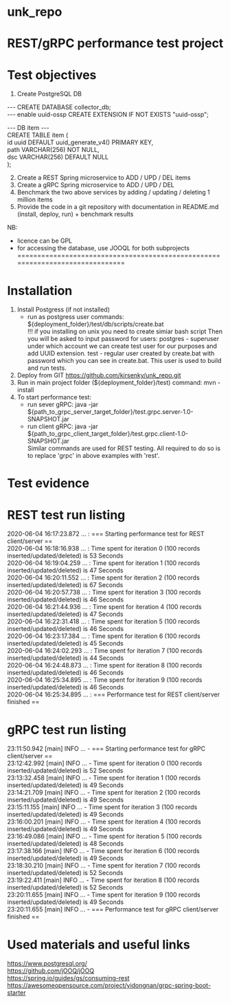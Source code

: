 # unk_repo                                                                                                                                
                                                                                                                                          
# REST/gRPC performance test project                                                                                                      
                                                                                                                                          
# Test objectives                                                                                                                         
1. Create PostgreSQL DB                                                                                                                   
                                                                                                                                          
--- CREATE DATABASE collector_db;                                                                                                         
--- enable uuid-ossp CREATE EXTENSION IF NOT EXISTS "uuid-ossp";                                                                          
                                                                                                                                          
--- DB item ---                                                                                                                           
CREATE TABLE item (                                                                                                                       
id uuid DEFAULT uuid_generate_v4() PRIMARY KEY,                                                                                           
path VARCHAR(256) NOT NULL,                                                                                                               
dsc VARCHAR(256) DEFAULT NULL                                                                                                             
);                                                                                                                                        
                                                                                                                                          
2. Create a REST Spring microservice to ADD / UPD / DEL items                                                                             
3. Create a gRPC Spring microservice to ADD / UPD / DEL                                                                                   
4. Benchmark the two above services by adding / updating / deleting 1 million items                                                       
5. Provide the code in a git repository with documentation in README.md (install, deploy, run) + benchmark results                        
                                                                                                                                          
NB:                                                                                                                                       
                                                                                                                                          
- licence can be GPL                                                                                                                      
- for accessing the database, use JOOQL for both subprojects                                                                              
==============================================================================
                                                                                                                                          
# Installation                                                                                                                            
1. Install Postgress (if not installed)                                                                                                   
   - run as postgress user commands:                                                                                                      
     ${deployment_folder}/test/db/scripts/create.bat  
     !!! if you installing on unix you need to create simiar bash script
     Then you will be asked to input password for users: 
            postgres - superuser under which account we can create test user for our purposes and add UUID extension.
            test - regular user created by create.bat with password which you can see in create.bat. 
                   This user is used to build and run tests.
2. Deploy from GIT https://github.com/kirsenky/unk_repo.git                                                                               
3. Run in main project folder (${deployment_folder}/test) command: 
   mvn -install                                                           
4. To start performance test:
   - run sever gRPC: 
     java -jar ${path_to_grpc_server_target_folder}/test.grpc.server-1.0-SNAPSHOT.jar   
   - run client gRPC: 
     java -jar ${path_to_grpc_client_target_folder}/test.grpc.client-1.0-SNAPSHOT.jar   
Similar commands are used for REST testing. All required to do so is to replace 'grpc' in above examples with 'rest'.

# Test evidence                                                                                                                           
# REST test run listing                                                                                                                   
2020-06-04 16:17:23.872 ...  : === Starting performance test for REST client/server ==                                                    
2020-06-04 16:18:16.938 ...  : Time spent for iteration 0 (100 records inserted/updated/deleted) is 53 Seconds                            
2020-06-04 16:19:04.259 ...  : Time spent for iteration 1 (100 records inserted/updated/deleted) is 47 Seconds                            
2020-06-04 16:20:11.552 ...  : Time spent for iteration 2 (100 records inserted/updated/deleted) is 67 Seconds                            
2020-06-04 16:20:57.738 ...  : Time spent for iteration 3 (100 records inserted/updated/deleted) is 46 Seconds                            
2020-06-04 16:21:44.936 ...  : Time spent for iteration 4 (100 records inserted/updated/deleted) is 47 Seconds                            
2020-06-04 16:22:31.418 ...  : Time spent for iteration 5 (100 records inserted/updated/deleted) is 46 Seconds                            
2020-06-04 16:23:17.384 ...  : Time spent for iteration 6 (100 records inserted/updated/deleted) is 45 Seconds                            
2020-06-04 16:24:02.293 ...  : Time spent for iteration 7 (100 records inserted/updated/deleted) is 44 Seconds                            
2020-06-04 16:24:48.873 ...  : Time spent for iteration 8 (100 records inserted/updated/deleted) is 46 Seconds                            
2020-06-04 16:25:34.895 ...  : Time spent for iteration 9 (100 records inserted/updated/deleted) is 46 Seconds                            
2020-06-04 16:25:34.895 ...  : === Performance test for REST client/server finished ==                                                    
                                                                                                                                          
# gRPC test run listing                                                                                                                   
23:11:50.942 [main] INFO ... - === Starting performance test for gRPC client/server ==                                          
23:12:42.992 [main] INFO ... - Time spent for iteration 0 (100 records inserted/updated/deleted) is 52 Seconds                            
23:13:32.458 [main] INFO ... - Time spent for iteration 1 (100 records inserted/updated/deleted) is 49 Seconds                            
23:14:21.709 [main] INFO ... - Time spent for iteration 2 (100 records inserted/updated/deleted) is 49 Seconds                            
23:15:11.155 [main] INFO ... - Time spent for iteration 3 (100 records inserted/updated/deleted) is 49 Seconds                            
23:16:00.201 [main] INFO ... - Time spent for iteration 4 (100 records inserted/updated/deleted) is 49 Seconds                            
23:16:49.086 [main] INFO ... - Time spent for iteration 5 (100 records inserted/updated/deleted) is 48 Seconds                            
23:17:38.166 [main] INFO ... - Time spent for iteration 6 (100 records inserted/updated/deleted) is 49 Seconds                            
23:18:30.210 [main] INFO ... - Time spent for iteration 7 (100 records inserted/updated/deleted) is 52 Seconds                            
23:19:22.411 [main] INFO ... - Time spent for iteration 8 (100 records inserted/updated/deleted) is 52 Seconds                            
23:20:11.655 [main] INFO ... - Time spent for iteration 9 (100 records inserted/updated/deleted) is 49 Seconds                            
23:20:11.655 [main] INFO ... - === Performance test for gRPC client/server finished ==                        
                                                                                                                                          
# Used materials and useful links                                                                                                                          
                                                                                                                                          
https://www.postgresql.org/                                                                                                               
https://github.com/jOOQ/jOOQ                                                                                                              
https://spring.io/guides/gs/consuming-rest                                                                                                
https://awesomeopensource.com/project/yidongnan/grpc-spring-boot-starter                                                                  
